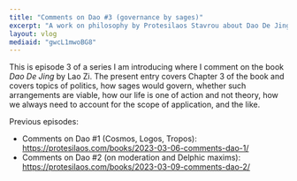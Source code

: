 ```yaml
---
title: "Comments on Dao #3 (governance by sages)"
excerpt: "A work on philosophy by Protesilaos Stavrou about Dao De Jing by Lao Zi.  Episode 3 in the series."
layout: vlog
mediaid: "gwcL1mwoBG8"
---
```


This is episode 3 of a series I am introducing where I comment on the
book _Dao De Jing_ by Lao Zi.  The present entry covers Chapter 3 of
the book and covers topics of politics, how sages would govern,
whether such arrangements are viable, how our life is one of action
and not theory, how we always need to account for the scope of
application, and the like.

Previous episodes:

* Comments on Dao #1 (Cosmos, Logos, Tropos): <https://protesilaos.com/books/2023-03-06-comments-dao-1/>
* Comments on Dao #2 (on moderation and Delphic maxims): <https://protesilaos.com/books/2023-03-09-comments-dao-2/>
